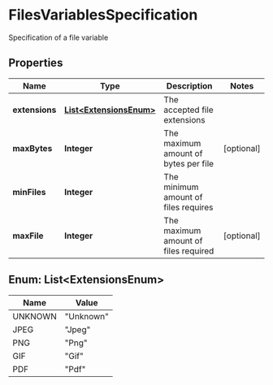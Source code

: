 

# FilesVariablesSpecification

Specification of a file variable

## Properties

| Name | Type | Description | Notes |
|------------ | ------------- | ------------- | -------------|
|**extensions** | [**List&lt;ExtensionsEnum&gt;**](#List&lt;ExtensionsEnum&gt;) | The accepted file extensions |  |
|**maxBytes** | **Integer** | The maximum amount of bytes per file |  [optional] |
|**minFiles** | **Integer** | The minimum amount of files requires |  |
|**maxFile** | **Integer** | The maximum amount of files required |  [optional] |



## Enum: List&lt;ExtensionsEnum&gt;

| Name | Value |
|---- | -----|
| UNKNOWN | &quot;Unknown&quot; |
| JPEG | &quot;Jpeg&quot; |
| PNG | &quot;Png&quot; |
| GIF | &quot;Gif&quot; |
| PDF | &quot;Pdf&quot; |



